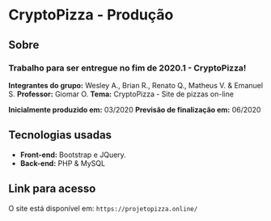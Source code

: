 # CryptoPizza - Produção
## Sobre
### Trabalho para ser entregue no fim de 2020.1 - CryptoPizza!
  **Integrantes do grupo:** Wesley A., Brian R., Renato Q., Matheus V. & Emanuel S.
  **Professor:** Giomar O.
  **Tema:** CryptoPizza - Site de pizzas on-line
  
  **Inicialmente produzido em:** 03/2020
  **Previsão de finalização em:** 06/2020
  
## Tecnologias usadas
  - **Front-end:** Bootstrap e JQuery.
  - **Back-end:** PHP & MySQL
  
## Link para acesso
  O site está disponível em:  `https://projetopizza.online/`
